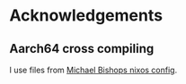 # Acknowledgements

## Aarch64 cross compiling

I use files from [Michael Bishops nixos config](https://github.com/cleverca22/nixos-configs).
